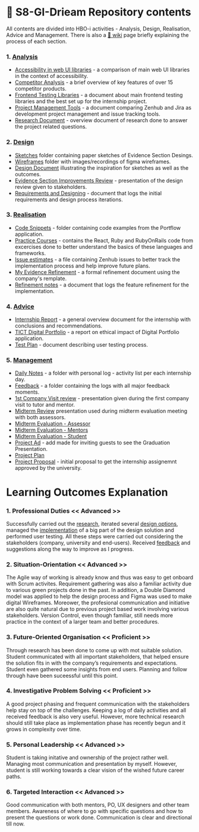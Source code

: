 # 🧾 S8-GI-Drieam Repository contents 
All contents are divided into HBO-i activities - Analysis, Design, Realisation, Advice and Management. There is also a [📖 wiki](https://github.com/EditaAnomaly/S8-GI-Drieam/wiki) page briefly explaining the process of each section. 

### 1. [Analysis](https://github.com/EditaAnomaly/S8-GI-Drieam/wiki/1.-Analysis)
- [Accessibility in web UI libraries](https://github.com/EditaAnomaly/S8-GI-Drieam/blob/main/1.%20Analysis/Accessibility%20in%20web%20UI%20libraries.docx) - a comparison of main web UI libraries in the context of accessibility.
- [Competitor Analysis](https://github.com/EditaAnomaly/S8-GI-Drieam/blob/main/1.%20Analysis/Competitor%20analysis.docx) - a brief overview of key features of over 15 competitor products.
- [Frontend Testing Libraries](https://github.com/EditaAnomaly/S8-GI-Drieam/blob/main/1.%20Analysis/Frontend%20Testing%20Libraries.docx) - a document about main frontend testing libraries and the best set up for the internship project.
- [Project Management Tools](https://github.com/EditaAnomaly/S8-GI-Drieam/blob/main/1.%20Analysis/Project%20Management%20Tools.docx) - a document comparing Zenhub and Jira as development project management and issue tracking tools.
- [Research Document](https://github.com/EditaAnomaly/S8-GI-Drieam/blob/main/1.%20Analysis/Research%20Document.docx) - overview document of research done to answer the project related questions.

### 2. [Design](https://github.com/EditaAnomaly/S8-GI-Drieam/wiki/2.-Design)

- [Sketches](https://github.com/EditaAnomaly/S8-GI-Drieam/tree/main/2.%20Design/Sketches) folder containing paper sketches of Evidence Section Desings.
- [Wireframes](https://github.com/EditaAnomaly/S8-GI-Drieam/tree/main/2.%20Design/Wireframes) folder with images/recordings of figma wireframes.
- [Design Document](https://github.com/EditaAnomaly/S8-GI-Drieam/blob/main/2.%20Design/Design%20Document.docx) illustrating the inspiration for sketches as well as the outcomes.
- [Evidence Section Improvements Review](https://github.com/EditaAnomaly/S8-GI-Drieam/blob/main/2.%20Design/Evidence%20Section%20improvements%20review.pptx) - presentation of the design review given to stakeholders.
- [Requirements and Designing](https://github.com/EditaAnomaly/S8-GI-Drieam/blob/main/2.%20Design/Requirements%20and%20Design%20process.docx) - document that logs the initial requirements and design process iterations.

### 3. [Realisation](https://github.com/EditaAnomaly/S8-GI-Drieam/wiki/3.-Realization)
- [Code Snippets](https://github.com/EditaAnomaly/S8-GI-Drieam/tree/main/3.%20Realization/Code%20snippets) - folder containing code examples from the Portflow application.
- [Practice Courses](https://github.com/EditaAnomaly/S8-GI-Drieam/tree/main/3.%20Realization/Practice%20Courses) - contains the React, Ruby and RubyOnRails code from excercises done to better understand the basics of these languages and frameworks.
- [Issue estimates](https://github.com/EditaAnomaly/S8-GI-Drieam/blob/main/3.%20Realization/Issue%20estimates.xlsx) - a file containing Zenhub issues to better track the implementation process and help improve future plans.
- [My Evidence Refinement](https://github.com/EditaAnomaly/S8-GI-Drieam/blob/main/3.%20Realization/My%20Evidence%20Refinement.docx) - a formal refinement document using the company's remplate.
- [Refinement notes](https://github.com/EditaAnomaly/S8-GI-Drieam/blob/main/3.%20Realization/Refinement%20notes.docx) - a document that logs the feature refinement for the implementation.

### 4. [Advice](https://github.com/EditaAnomaly/S8-GI-Drieam/wiki/4.-Advice)

- [Internship Report](https://github.com/EditaAnomaly/S8-GI-Drieam/blob/main/4.%20Advice/Internship%20Report.docx) - a general overview document for the internship with conclusions and recommendations.
- [TICT Digital Portfolio](https://github.com/EditaAnomaly/S8-GI-Drieam/blob/main/4.%20Advice/TICT%20Digital%20Portfolio.pdf) - a report on ethical impact of Digital Portfolio application.
- [Test Plan](https://github.com/EditaAnomaly/S8-GI-Drieam/blob/main/4.%20Advice/Test%20Plan.docx) - document describing user testing process.

### 5. [Management](https://github.com/EditaAnomaly/S8-GI-Drieam/wiki/5.-Management)

- [Daily Notes](https://github.com/EditaAnomaly/S8-GI-Drieam/tree/main/5.%20Manage/Daily%20notes) - a folder with personal log - activity list per each internship day.
- [Feedback](https://github.com/EditaAnomaly/S8-GI-Drieam/tree/main/5.%20Manage/Feedback) - a folder containing the logs with all major feedback moments.
- [1st Company Visit review](https://github.com/EditaAnomaly/S8-GI-Drieam/blob/main/5.%20Manage/1st%20Company%20Visit%20review.pptx) - presentation given during the first company visit to tutor and mentor.
- [Midterm Review](https://github.com/EditaAnomaly/S8-GI-Drieam/blob/main/5.%20Manage/Mid-term%20review.pptx) presentation used during midterm evaluation meeting with both assessors.
- [Midterm Evaluation - Assessor](https://github.com/EditaAnomaly/S8-GI-Drieam/blob/main/5.%20Manage/Midterm%20Evaluation%20-%20Assessor.docx)
- [Midterm Evaluation - Mentors](https://github.com/EditaAnomaly/S8-GI-Drieam/blob/main/5.%20Manage/Midterm%20Evaluation%20-%20Mentors.docx)
- [Midterm Evaluation - Student](https://github.com/EditaAnomaly/S8-GI-Drieam/blob/main/5.%20Manage/Midterm%20Evaluation%20-%20Student.docx)
- [Project Ad](https://github.com/EditaAnomaly/S8-GI-Drieam/blob/main/5.%20Manage/Project%20Ad.png) - add made for inviting guests to see the Graduation Presentation.
- [Project Plan](https://github.com/EditaAnomaly/S8-GI-Drieam/blob/main/5.%20Manage/Project%20Plan.docx)
- [Project Proposal](https://github.com/EditaAnomaly/S8-GI-Drieam/blob/main/5.%20Manage/Project%20Proposal.docx) - initial proposal to get the internship assignemnt approved by the university.

# Learning Outcomes Explanation

### 1. Professional Duties << Advanced >>

Successfully carried out the [research]( https://github.com/EditaAnomaly/S8-GI-Drieam/wiki/1.-Analysis), iterated several [design options]( https://github.com/EditaAnomaly/S8-GI-Drieam/wiki/2.-Design), managed the [implementation]( https://github.com/EditaAnomaly/S8-GI-Drieam/wiki/3.-Realization) of a big part of the design solution and performed user testing. All these steps were carried out considering the stakeholders (company, university and end-users). Received [feedback]( https://github.com/EditaAnomaly/S8-GI-Drieam/wiki/5.-Management) and suggestions along the way to improve as I progress. 

### 2. Situation-Orientation << Advanced >>

The Agile way of working is already know and thus was easy to get onboard with Scrum activites. Requirement gathering was also a familiar activity due to various green projects done in the past. In addition, a Double Diamond model was applied to help the design process and Figma was used to make digital Wireframes. Moreower, the profesional communication and initiative are also quite natural due to previous project based work involving various stakeholders.
Version Control, even though familiar, still needs more practice in the context of a larger team and better procedures.

### 3. Future-Oriented Organisation << Proficient >>

Through research has been done to come up with mot suitable solution. Student communicated with all important stakeholders, that helped ensure the solution fits in with the company’s requirements and expectations. Student even gathered some insights from end users.
Planning and follow through have been suceessful until this point.

### 4. Investigative Problem Solving << Proficient >>

A good project phasing and frequent communication with the stakeholders help stay on top of the challenges. Keeping a log of daily activities and all received feedback is also very useful. However, more technical research should still take place as implementation phase has recently begun and it grows in complexity over time.

### 5. Personal Leadership << Advanced >>

Student is taking initative and ownership of the project rather well. Managing most communication and presentation by myself. However, student is still working towards a clear vision of the wished future career paths.

### 6. Targeted Interaction << Advanced >>

Good communication with both mentors, PO, UX designers and other team members. Awareness of where to go with specific questions and how to present the questions or work done. Communication is clear and directional till now.
